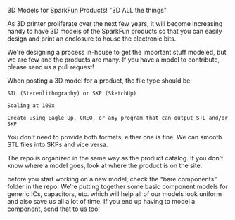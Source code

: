 3D Models for SparkFun Products! 
"3D ALL the things"

As 3D printer proliferate over the next few years, it will become increasing handy to have 3D models of the SparkFun products so that you can easily design and print an enclosure to house the electronic bits.

We're designing a process in-house to get the important stuff modeled, but we are few and the products are many. If you have a model to contribute, please send us a pull request! 

When posting a 3D model for a product, the file type should be:

    STL (Stereolithography) or SKP (SketchUp)

    Scaling at 100x

    Create using Eagle Up, CREO, or any program that can output STL and/or SKP

You don't need to provide both formats, either one is fine. We can smooth STL files into SKPs and vice versa. 

The repo is organized in the same way as the product catalog. If you don't know where a model goes, look at where the product is on the site. 

before you start working on a new model, check the “bare components” folder in the repo. We’re putting together some basic component models for generic ICs, capacitors, etc. which will help all of our models look uniform and also save us all a lot of time. If you end up having to model a component, send that to us too!

